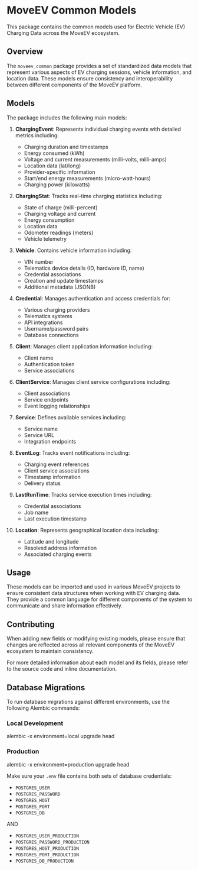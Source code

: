 # MoveEV Common Models

This package contains the common models used for Electric Vehicle (EV) Charging Data across the MoveEV ecosystem.

## Overview

The `moveev_common` package provides a set of standardized data models that represent various aspects of EV charging sessions, vehicle information, and location data. These models ensure consistency and interoperability between different components of the MoveEV platform.

## Models

The package includes the following main models:

1. **ChargingEvent**: Represents individual charging events with detailed metrics including:

   - Charging duration and timestamps
   - Energy consumed (kWh)
   - Voltage and current measurements (milli-volts, milli-amps)
   - Location data (lat/long)
   - Provider-specific information
   - Start/end energy measurements (micro-watt-hours)
   - Charging power (kilowatts)

2. **ChargingStat**: Tracks real-time charging statistics including:

   - State of charge (milli-percent)
   - Charging voltage and current
   - Energy consumption
   - Location data
   - Odometer readings (meters)
   - Vehicle telemetry

3. **Vehicle**: Contains vehicle information including:

   - VIN number
   - Telematics device details (ID, hardware ID, name)
   - Credential associations
   - Creation and update timestamps
   - Additional metadata (JSONB)

4. **Credential**: Manages authentication and access credentials for:

   - Various charging providers
   - Telematics systems
   - API integrations
   - Username/password pairs
   - Database connections

5. **Client**: Manages client application information including:

   - Client name
   - Authentication token
   - Service associations

6. **ClientService**: Manages client service configurations including:

   - Client associations
   - Service endpoints
   - Event logging relationships

7. **Service**: Defines available services including:

   - Service name
   - Service URL
   - Integration endpoints

8. **EventLog**: Tracks event notifications including:

   - Charging event references
   - Client service associations
   - Timestamp information
   - Delivery status

9. **LastRunTime**: Tracks service execution times including:

   - Credential associations
   - Job name
   - Last execution timestamp

10. **Location**: Represents geographical location data including:
    - Latitude and longitude
    - Resolved address information
    - Associated charging events

## Usage

These models can be imported and used in various MoveEV projects to ensure consistent data structures when working with EV charging data. They provide a common language for different components of the system to communicate and share information effectively.

## Contributing

When adding new fields or modifying existing models, please ensure that changes are reflected across all relevant components of the MoveEV ecosystem to maintain consistency.

For more detailed information about each model and its fields, please refer to the source code and inline documentation.

## Database Migrations

To run database migrations against different environments, use the following Alembic commands:

### Local Development

alembic -x environment=local upgrade head

### Production

alembic -x environment=production upgrade head

Make sure your `.env` file contains both sets of database credentials:

- `POSTGRES_USER`
- `POSTGRES_PASSWORD`
- `POSTGRES_HOST`
- `POSTGRES_PORT`
- `POSTGRES_DB`

AND

- `POSTGRES_USER_PRODUCTION`
- `POSTGRES_PASSWORD_PRODUCTION`
- `POSTGRES_HOST_PRODUCTION`
- `POSTGRES_PORT_PRODUCTION`
- `POSTGRES_DB_PRODUCTION`
